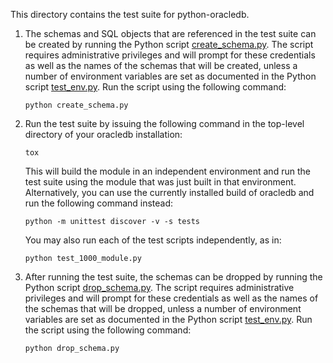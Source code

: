 This directory contains the test suite for python-oracledb.

1.  The schemas and SQL objects that are referenced in the test suite can be
    created by running the Python script [create_schema.py][1]. The script
    requires administrative privileges and will prompt for these credentials as
    well as the names of the schemas that will be created, unless a number of
    environment variables are set as documented in the Python script
    [test_env.py][2]. Run the script using the following command:

        python create_schema.py

2.  Run the test suite by issuing the following command in the top-level
    directory of your oracledb installation:

        tox

    This will build the module in an independent environment and run the test
    suite using the module that was just built in that environment.
    Alternatively, you can use the currently installed build of oracledb and
    run the following command instead:

        python -m unittest discover -v -s tests

    You may also run each of the test scripts independently, as in:

        python test_1000_module.py

3.  After running the test suite, the schemas can be dropped by running the
    Python script [drop_schema.py][3]. The script requires administrative
    privileges and will prompt for these credentials as well as the names of
    the schemas that will be dropped, unless a number of environment variables
    are set as documented in the Python script [test_env.py][2]. Run the
    script using the following command:

        python drop_schema.py

[1]: https://github.com/oracle/python-oracledb/blob/main/test/create_schema.py
[2]: https://github.com/oracle/python-oracledb/blob/main/test/test_env.py
[3]: https://github.com/oracle/python-oracledb/blob/main/test/drop_schema.py
